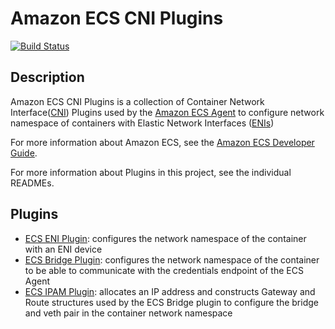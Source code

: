 # Amazon ECS CNI Plugins

[![Build Status](https://travis-ci.org/aws/amazon-ecs-cni-plugins.svg?branch=dev)](https://travis-ci.org/aws/amazon-ecs-cni-plugins)
## Description

Amazon ECS CNI Plugins is a collection of Container Network Interface([CNI](https://github.com/containernetworking/cni)) Plugins used by the [Amazon ECS Agent](https://github.com/aws/amazon-ecs-agent) to configure network namespace of containers with Elastic Network Interfaces ([ENIs](http://docs.aws.amazon.com/AWSEC2/latest/UserGuide/using-eni.html))

For more information about Amazon ECS, see the [Amazon ECS Developer Guide](http://docs.aws.amazon.com/AmazonECS/latest/developerguide/Welcome.html).

For more information about Plugins in this project, see the individual READMEs.

## Plugins
* [ECS ENI Plugin](plugins/eni/README.md): configures the network namespace of the container with an ENI device
* [ECS Bridge Plugin](plugins/ecs-bridge/README.md): configures the network namespace of the container to be able to communicate with the credentials endpoint of the ECS Agent
* [ECS IPAM Plugin](plugins/ipam/README.md): allocates an IP address and constructs Gateway and Route structures used by the ECS Bridge plugin to configure the bridge and veth pair in the container network namespace
